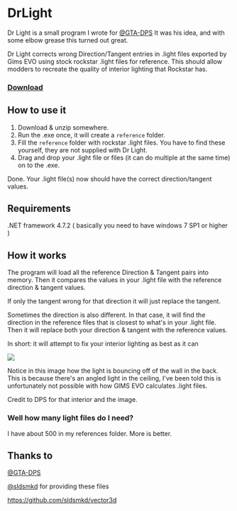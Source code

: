 # DrLight

Dr Light is a small program I wrote for [@GTA-DPS]( https://github.com/GTA-DPS ) It was his idea, and with some elbow grease this turned out great.

Dr Light corrects wrong Direction/Tangent entries in .light files exported by Gims EVO using stock rockstar .light files for reference. This should allow modders to recreate the quality of interior lighting that Rockstar has.

### [Download](https://github.com/dustinslane/DrLight/releases/latest)

## How to use it

1. Download & unzip somewhere.
2. Run the .exe once, it will create a `reference` folder.
3. Fill the `reference` folder with rockstar .light files. You have to find these yourself, they are not supplied with Dr Light.
4. Drag and drop your .light file or files (it can do multiple at the same time) on to the .exe.

Done. Your .light file(s) now should have the correct direction/tangent values.

## Requirements

.NET framework 4.7.2 ( basically you need to have windows 7 SP1 or higher )

## How it works

The program will load all the reference Direction & Tangent pairs into memory. Then it compares the values in your .light file 
with the reference direction & tangent values.

If only the tangent wrong for that direction it will just replace the tangent.

Sometimes the direction is also different. In that case, it will find the direction in the reference files that is closest 
to what's in your .light file.
Then it will replace both your direction & tangent with the reference values.

In short: it will attempt to fix your interior lighting as best as it can

![](https://cdn.discordapp.com/attachments/669992366182105088/708034324691157044/unknown.png)

Notice in this image how the light is bouncing off of the wall in the back. This is because there's an angled light in the ceiling, I've been told this is unfortunately not possible with how GIMS EVO calculates .light files. 

Credit to DPS for that interior and the image.

### Well how many light files do I need?

I have about 500 in my references folder. More is better.

## Thanks to

[@GTA-DPS]( https://github.com/GTA-DPS )


[@sldsmkd]( https://github.com/sldsmkd ) for providing these files

https://github.com/sldsmkd/vector3d


